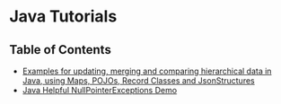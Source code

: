 # Java Tutorials

## Table of Contents

- [Examples for updating, merging and comparing hierarchical data in Java, using Maps, POJOs, Record Classes and JsonStructures](https://github.com/dodie/java-tutorials/tree/master/working-with-structured-data)
- [Java Helpful NullPointerExceptions Demo](https://github.com/dodie/java-tutorials/tree/master/java-helpful-npe-demo)
